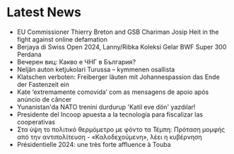 # Latest News
-  EU Commissioner Thierry Breton and GSB Chariman Josip Heit in the fight against online defamation
-  Berjaya di Swiss Open 2024, Lanny/Ribka Koleksi Gelar BWF Super 300 Perdana
-  Вечерен виц: Какво е ЧНГ в България?
-  Neljän auton ketjukolari Turussa – kymmenen osallista
-  Klatschen verboten: Freiberger läuten mit Johannespassion das Ende der Fastenzeit ein
-  Kate ‘extremamente comovida’ com as mensagens de apoio após anúncio de câncer
-  Yunanistan'da NATO trenini durdurup 'Katil eve dön' yazdılar!
-  Presidente del Incoop apuesta a la tecnología para fiscalizar las cooperativas
-  Στα ύψη το πολιτικό θερμόμετρο με φόντο τα Τέμπη: Πρόταση μομφής από την αντιπολίτευση - «Καλοδεχούμενη», λέει η κυβέρνηση
-  Présidentielle 2024: une très forte affluence à Touba
